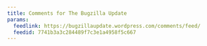 ```yaml
---
title: Comments for The Bugzilla Update
params:
  feedlink: https://bugzillaupdate.wordpress.com/comments/feed/
  feedid: 7741b3a3c284489f7c3e1a4958f5c667
---
```

